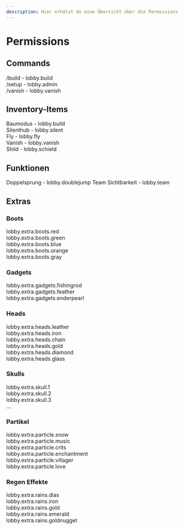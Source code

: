```yaml
---
description: Hier erhälst du eine Übersicht über die Permissions
---
```


# Permissions

## Commands

/build - lobby.build  
/setup - lobby.admin  
/vanish - lobby.vanish

## Inventory-Items

Baumodus - lobby.build  
Silenthub - lobby.silent  
Fly - lobby.fly  
Vanish - lobby.vanish  
Shild - lobby.schield

## Funktionen

Doppelsprung - lobby.doublejump Team Sichtbarkeit - lobby.team

## Extras

### Boots

lobby.extra.boots.red  
lobby.extra.boots.green  
lobby.extra.boots.blue  
lobby.extra.boots.orange  
lobby.extra.boots.gray

### Gadgets

lobby.extra.gadgets.fishingrod  
lobby.extra.gadgets.feather  
lobby.extra.gadgets.enderpearl

### Heads

lobby.extra.heads.leather  
lobby.extra.heads.iron  
lobby.extra.heads.chain  
lobby.extra.heads.gold  
lobby.extra.heads.diamond  
lobby.extra.heads.glass

### Skulls

lobby.extra.skull.1  
lobby.extra.skull.2  
lobby.extra.skull.3  
...

### Partikel

lobby.extra.particle.snow  
lobby.extra.particle.music  
lobby.extra.particle.crits  
lobby.extra.particle.enchantment  
lobby.extra.particle.villager  
lobby.extra.particle.love

### Regen Effekte

lobby.extra.rains.dias  
lobby.extra.rains.iron  
lobby.extra.rains.gold  
lobby.extra.rains.emerald  
lobby.extra.rains.goldnugget

